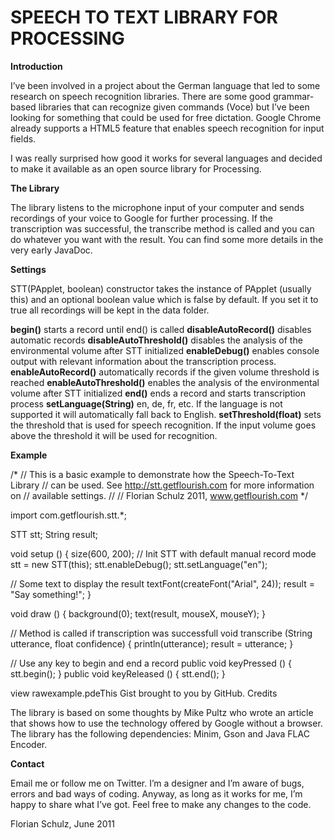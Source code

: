 # SPEECH TO TEXT LIBRARY FOR PROCESSING

**Introduction**

I’ve been involved in a project about the German language that led to some research on speech recognition libraries. There are some good grammar-based libraries that can recognize given commands (Voce) but I’ve been looking for something that could be used for free dictation. Google Chrome already supports a HTML5 feature that enables speech recognition for input fields.

I was really surprised how good it works for several languages and decided to make it available as an open source library for Processing.

**The Library**

The library listens to the microphone input of your computer and sends recordings of your voice to Google for further processing. If the transcription was successful, the transcribe method is called and you can do whatever you want with the result. You can find some more details in the very early JavaDoc.


**Settings**

STT(PApplet, boolean) constructor takes the instance of PApplet (usually this) and an optional boolean value which is false by default. If you set it to true all recordings will be kept in the data folder.

**begin()** starts a record until end() is called
**disableAutoRecord()** disables automatic records
**disableAutoThreshold()** disables the analysis of the environmental volume after STT initialized
**enableDebug()** enables console output with relevant information about the transcription process.
**enableAutoRecord()** automatically records if the given volume threshold is reached
**enableAutoThreshold()** enables the analysis of the environmental volume after STT initialized
**end()** ends a record and starts transcription process
**setLanguage(String)** en, de, fr, etc. If the language is not supported it will automatically fall back to English.
**setThreshold(float)** sets the threshold that is used for speech recognition. If the input volume goes above the threshold it will be used for recognition.

**Example**

/*
// This is a basic example to demonstrate how the Speech-To-Text Library 
// can be used. See http://stt.getflourish.com for more information on
// available settings.
//
// Florian Schulz 2011, www.getflourish.com
*/

import com.getflourish.stt.*;

STT stt;
String result;

void setup ()
{
  size(600, 200);
  // Init STT with default manual record mode
  stt = new STT(this);
  stt.enableDebug();
  stt.setLanguage("en"); 
  
  // Some text to display the result
  textFont(createFont("Arial", 24));
  result = "Say something!";
}

void draw ()
{
  background(0);
  text(result, mouseX, mouseY);
}

// Method is called if transcription was successfull 
void transcribe (String utterance, float confidence) 
{
  println(utterance);
  result = utterance;
}

// Use any key to begin and end a record
public void keyPressed () {
  stt.begin();
}
public void keyReleased () {
  stt.end();
}

view rawexample.pdeThis Gist brought to you by GitHub.
Credits

The library is based on some thoughts by Mike Pultz who wrote an article that shows how to use the technology offered by Google without a browser. The library has the following dependencies: Minim, Gson and Java FLAC Encoder.

**Contact**

Email me or follow me on Twitter. I’m a designer and I’m aware of bugs, errors and bad ways of coding. Anyway, as long as it works for me, I’m happy to share what I’ve got. Feel free to make any changes to the code.

Florian Schulz, June 2011